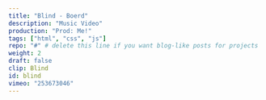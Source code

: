 ```yaml
---
title: "Blind - Boerd"
description: "Music Video"
production: "Prod: Me!"
tags: ["html", "css", "js"]
repo: "#" # delete this line if you want blog-like posts for projects
weight: 2
draft: false
clip: Blind
id: blind
vimeo: "253673046"
---
```

